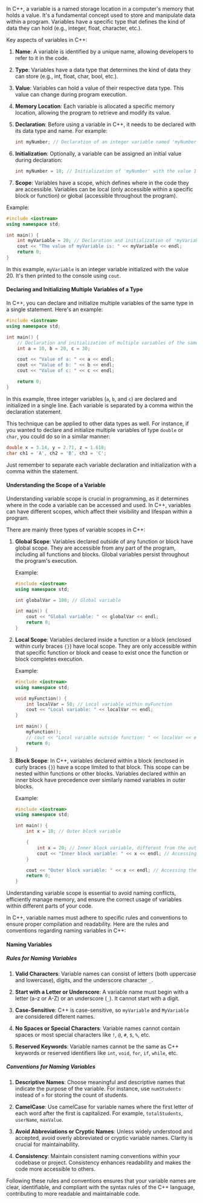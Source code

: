 [//]: # (### What is a variable)

In C++, a variable is a named storage location in a computer's memory that holds a value. It's a fundamental concept used to store and manipulate data within a program. Variables have a specific type that defines the kind of data they can hold (e.g., integer, float, character, etc.).

Key aspects of variables in C++:

1. **Name**: A variable is identified by a unique name, allowing developers to refer to it in the code.

2. **Type**: Variables have a data type that determines the kind of data they can store (e.g., int, float, char, bool, etc.).

3. **Value**: Variables can hold a value of their respective data type. This value can change during program execution.

4. **Memory Location**: Each variable is allocated a specific memory location, allowing the program to retrieve and modify its value.

5. **Declaration**: Before using a variable in C++, it needs to be declared with its data type and name. For example:

    ```cpp
    int myNumber; // Declaration of an integer variable named 'myNumber'
    ```

6. **Initialization**: Optionally, a variable can be assigned an initial value during declaration:

    ```cpp
    int myNumber = 10; // Initialization of 'myNumber' with the value 10
    ```

7. **Scope**: Variables have a scope, which defines where in the code they are accessible. Variables can be local (only accessible within a specific block or function) or global (accessible throughout the program).

Example:

```cpp
#include <iostream>
using namespace std;

int main() {
    int myVariable = 20; // Declaration and initialization of 'myVariable'
    cout << "The value of myVariable is: " << myVariable << endl;
    return 0;
}
```

In this example, `myVariable` is an integer variable initialized with the value 20. It's then printed to the console using `cout`.

#### Declaring and Initializing Multiple Variables of a Type

In C++, you can declare and initialize multiple variables of the same type in a single statement. Here's an example:

```cpp
#include <iostream>
using namespace std;

int main() {
    // Declaration and initialization of multiple variables of the same type
    int a = 10, b = 20, c = 30;

    cout << "Value of a: " << a << endl;
    cout << "Value of b: " << b << endl;
    cout << "Value of c: " << c << endl;

    return 0;
}
```

In this example, three integer variables (`a`, `b`, and `c`) are declared and initialized in a single line. Each variable is separated by a comma within the declaration statement.

This technique can be applied to other data types as well. For instance, if you wanted to declare and initialize multiple variables of type `double` or `char`, you could do so in a similar manner:

```cpp
double x = 3.14, y = 2.71, z = 1.618;
char ch1 = 'A', ch2 = 'B', ch3 = 'C';
```

Just remember to separate each variable declaration and initialization with a comma within the statement.

#### Understanding the Scope of a Variable

Understanding variable scope is crucial in programming, as it determines where in the code a variable can be accessed and used. In C++, variables can have different scopes, which affect their visibility and lifespan within a program.

There are mainly three types of variable scopes in C++:

1. **Global Scope**: Variables declared outside of any function or block have global scope. They are accessible from any part of the program, including all functions and blocks. Global variables persist throughout the program's execution.

    Example:

    ```cpp
    #include <iostream>
    using namespace std;

    int globalVar = 100; // Global variable

    int main() {
        cout << "Global variable: " << globalVar << endl;
        return 0;
    }
    ```

2. **Local Scope**: Variables declared inside a function or a block (enclosed within curly braces `{}`) have local scope. They are only accessible within that specific function or block and cease to exist once the function or block completes execution.

    Example:

    ```cpp
    #include <iostream>
    using namespace std;

    void myFunction() {
        int localVar = 50; // Local variable within myFunction
        cout << "Local variable: " << localVar << endl;
    }

    int main() {
        myFunction();
        // cout << "Local variable outside function: " << localVar << endl; // Error: localVar is not accessible here
        return 0;
    }
    ```

3. **Block Scope**: In C++, variables declared within a block (enclosed in curly braces `{}`) have a scope limited to that block. This scope can be nested within functions or other blocks. Variables declared within an inner block have precedence over similarly named variables in outer blocks.

    Example:

    ```cpp
    #include <iostream>
    using namespace std;

    int main() {
        int x = 10; // Outer block variable

        {
            int x = 20; // Inner block variable, different from the outer 'x'
            cout << "Inner block variable: " << x << endl; // Accessing the inner 'x'
        }

        cout << "Outer block variable: " << x << endl; // Accessing the outer 'x'
        return 0;
    }
    ```

Understanding variable scope is essential to avoid naming conflicts, efficiently manage memory, and ensure the correct usage of variables within different parts of your code.

In C++, variable names must adhere to specific rules and conventions to ensure proper compilation and readability. Here are the rules and conventions regarding naming variables in C++:

#### Naming Variables

##### Rules for Naming Variables

1. **Valid Characters**: Variable names can consist of letters (both uppercase and lowercase), digits, and the underscore character `_`.

2. **Start with a Letter or Underscore**: A variable name must begin with a letter (a-z or A-Z) or an underscore (`_`). It cannot start with a digit.

3. **Case-Sensitive**: C++ is case-sensitive, so `myVariable` and `MyVariable` are considered different names.

4. **No Spaces or Special Characters**: Variable names cannot contain spaces or most special characters like `!`, `@`, `#`, `$`, `%`, etc.

5. **Reserved Keywords**: Variable names cannot be the same as C++ keywords or reserved identifiers like `int`, `void`, `for`, `if`, `while`, etc.

##### Conventions for Naming Variables

1. **Descriptive Names**: Choose meaningful and descriptive names that indicate the purpose of the variable. For instance, use `numStudents` instead of `n` for storing the count of students.

2. **CamelCase**: Use camelCase for variable names where the first letter of each word after the first is capitalized. For example, `totalStudents`, `userName`, `maxValue`.

3. **Avoid Abbreviations or Cryptic Names**: Unless widely understood and accepted, avoid overly abbreviated or cryptic variable names. Clarity is crucial for maintainability.

4. **Consistency**: Maintain consistent naming conventions within your codebase or project. Consistency enhances readability and makes the code more accessible to others.

Following these rules and conventions ensures that your variable names are clear, identifiable, and compliant with the syntax rules of the C++ language, contributing to more readable and maintainable code.
